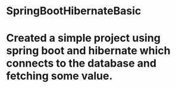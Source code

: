 # SpringBootHibernateBasic
# Created a simple project using spring boot and hibernate which connects to the database and fetching some value.
